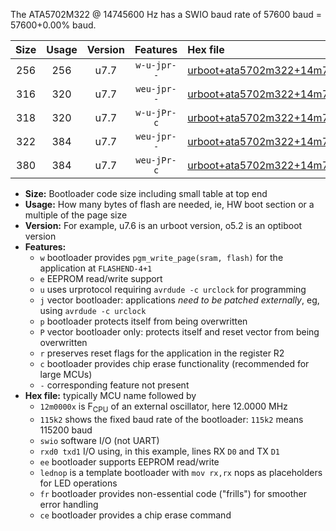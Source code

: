 The ATA5702M322 @ 14745600 Hz has a SWIO baud rate of 57600 baud = 57600+0.00% baud.

|Size|Usage|Version|Features|Hex file|
|:-:|:-:|:-:|:-:|:--|
|256|256|u7.7|`w-u-jpr--`|[urboot+ata5702m322+14m7456x+++57k6_swio_rxb0_txb1_lednop.hex](https://raw.githubusercontent.com/stefanrueger/urboot.hex/main/mcus/ata5702m322/external_oscillator/fcpu+14m7456_Hz/br+++57k6_bps/urboot+ata5702m322+14m7456x+++57k6_swio_rxb0_txb1_lednop.hex)|
|316|320|u7.7|`weu-jpr--`|[urboot+ata5702m322+14m7456x+++57k6_swio_rxb0_txb1_ee.hex](https://raw.githubusercontent.com/stefanrueger/urboot.hex/main/mcus/ata5702m322/external_oscillator/fcpu+14m7456_Hz/br+++57k6_bps/urboot+ata5702m322+14m7456x+++57k6_swio_rxb0_txb1_ee.hex)|
|318|320|u7.7|`w-u-jPr-c`|[urboot+ata5702m322+14m7456x+++57k6_swio_rxb0_txb1_lednop_fr_ce.hex](https://raw.githubusercontent.com/stefanrueger/urboot.hex/main/mcus/ata5702m322/external_oscillator/fcpu+14m7456_Hz/br+++57k6_bps/urboot+ata5702m322+14m7456x+++57k6_swio_rxb0_txb1_lednop_fr_ce.hex)|
|322|384|u7.7|`weu-jpr--`|[urboot+ata5702m322+14m7456x+++57k6_swio_rxb0_txb1_ee_lednop.hex](https://raw.githubusercontent.com/stefanrueger/urboot.hex/main/mcus/ata5702m322/external_oscillator/fcpu+14m7456_Hz/br+++57k6_bps/urboot+ata5702m322+14m7456x+++57k6_swio_rxb0_txb1_ee_lednop.hex)|
|380|384|u7.7|`weu-jPr-c`|[urboot+ata5702m322+14m7456x+++57k6_swio_rxb0_txb1_ee_lednop_fr_ce.hex](https://raw.githubusercontent.com/stefanrueger/urboot.hex/main/mcus/ata5702m322/external_oscillator/fcpu+14m7456_Hz/br+++57k6_bps/urboot+ata5702m322+14m7456x+++57k6_swio_rxb0_txb1_ee_lednop_fr_ce.hex)|

- **Size:** Bootloader code size including small table at top end
- **Usage:** How many bytes of flash are needed, ie, HW boot section or a multiple of the page size
- **Version:** For example, u7.6 is an urboot version, o5.2 is an optiboot version
- **Features:**
  + `w` bootloader provides `pgm_write_page(sram, flash)` for the application at `FLASHEND-4+1`
  + `e` EEPROM read/write support
  + `u` uses urprotocol requiring `avrdude -c urclock` for programming
  + `j` vector bootloader: applications *need to be patched externally*, eg, using `avrdude -c urclock`
  + `p` bootloader protects itself from being overwritten
  + `P` vector bootloader only: protects itself and reset vector from being overwritten
  + `r` preserves reset flags for the application in the register R2
  + `c` bootloader provides chip erase functionality (recommended for large MCUs)
  + `-` corresponding feature not present
- **Hex file:** typically MCU name followed by
  + `12m0000x` is F<sub>CPU</sub> of an external oscillator, here 12.0000 MHz
  + `115k2` shows the fixed baud rate of the bootloader: `115k2` means 115200 baud
  + `swio` software I/O (not UART)
  + `rxd0 txd1` I/O using, in this example, lines RX `D0` and TX `D1`
  + `ee` bootloader supports EEPROM read/write
  + `lednop` is a template bootloader with `mov rx,rx` nops as placeholders for LED operations
  + `fr` bootloader provides non-essential code ("frills") for smoother error handling
  + `ce` bootloader provides a chip erase command

